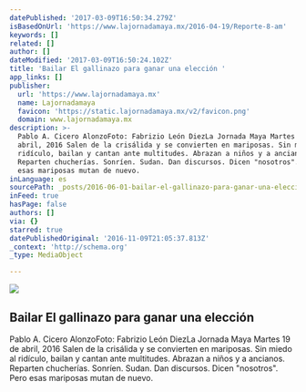 ```yaml
---
datePublished: '2017-03-09T16:50:34.279Z'
isBasedOnUrl: 'https://www.lajornadamaya.mx/2016-04-19/Reporte-8-am'
keywords: []
related: []
author: []
dateModified: '2017-03-09T16:50:24.102Z'
title: 'Bailar El gallinazo para ganar una elección '
app_links: []
publisher:
  url: 'https://www.lajornadamaya.mx'
  name: Lajornadamaya
  favicon: 'https://static.lajornadamaya.mx/v2/favicon.png'
  domain: www.lajornadamaya.mx
description: >-
  Pablo A. Cicero AlonzoFoto: Fabrizio León DiezLa Jornada Maya Martes 19 de
  abril, 2016 Salen de la crisálida y se convierten en mariposas. Sin miedo al
  ridículo, bailan y cantan ante multitudes. Abrazan a niños y a ancianos.
  Reparten chucherías. Sonríen. Sudan. Dan discursos. Dicen "nosotros". Pero
  esas mariposas mutan de nuevo.
inLanguage: es
sourcePath: _posts/2016-06-01-bailar-el-gallinazo-para-ganar-una-eleccion.md
inFeed: true
hasPage: false
authors: []
via: {}
starred: true
datePublishedOriginal: '2016-11-09T21:05:37.813Z'
_context: 'http://schema.org'
_type: MediaObject

---
```

<article style=""><img src="https://s3-us-west-2.amazonaws.com/the-grid-img/p/bce1ed404ef55feeef718b607ad8463adc542131.jpg" /><h1>Bailar El gallinazo para ganar una elección </h1><p>Pablo A. Cicero AlonzoFoto: Fabrizio León DiezLa Jornada Maya Martes 19 de abril, 2016 Salen de la crisálida y se convierten en mariposas. Sin miedo al ridículo, bailan y cantan ante multitudes. Abrazan a niños y a ancianos. Reparten chucherías. Sonríen. Sudan. Dan discursos. Dicen "nosotros". Pero esas mariposas mutan de nuevo.</p></article>